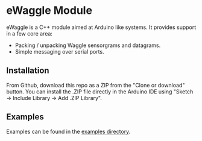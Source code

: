 # eWaggle Module

eWaggle is a C++ module aimed at Arduino like systems. It provides support in a few core area:

* Packing / unpacking Waggle sensorgrams and datagrams.
* Simple messaging over serial ports.

## Installation

From Github, download this repo as a ZIP from the "Clone or download" button.
You can install the .ZIP file directly in the Arduino IDE using "Sketch -> Include Library -> Add .ZIP Library".

## Examples

Examples can be found in the [examples directory](./examples).
